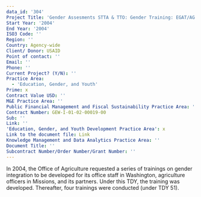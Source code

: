 ```yaml
---
data_id: '304'
Project Title: 'Gender Assesments STTA & TTO: Gender Training: EGAT/AG (TDY 32)'
Start Year: '2004'
End Year: '2004'
ISO3 Code: ''
Region: ''
Country: Agency-wide
Client/ Donor: USAID
Point of contact: ''
Email: ''
Phone: ''
Current Project? (Y/N): ''
Practice Area:
  - 'Education, Gender, and Youth'
Prime: x
Contract Value USD: ''
M&E Practice Area: ''
Public Financial Management and Fiscal Sustainability Practice Area: ''
Contract Number: GEW-I-01-02-00019-00
Sub: ''
Link: ''
'Education, Gender, and Youth Development Practice Area': x
Link to the document file: Link
Knowledge Management and Data Analytics Practice Area: ''
Document Title: ''
Subcontract Number/Order Number/Grant Number: ''
---
```

In 2004, the Office of Agriculture requested a series of trainings on gender integration to be developed for its office staff in Washington, agriculture officers in Missions, and its partners. Under this TDY, the training was developed. Thereafter, four trainings were conducted (under TDY 51).